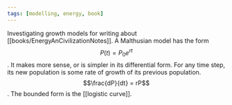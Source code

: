 ```yaml
---
tags: [modelling, energy, book]
---
```

Investigating growth models for writing about [[books/EnergyAnCivilizationNotes]]. A Malthusian
model has the form $$P(t) = P_0e^{rt}$$. It makes more sense, or is simpler in its differential
form. For any time step, its new population is some rate of growth of its previous population.
$$\frac{dP}{dt} = rP$$. The bounded form is the [[logistic curve]].
